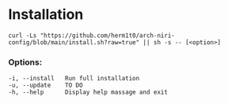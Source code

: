 # Installation

```shell
curl -Ls "https://github.com/herm1t0/arch-niri-config/blob/main/install.sh?raw=true" || sh -s -- [<option>]
```

### Options:

	-i, --install 	Run full installation
	-u, --update    TO DO
	-h, --help      Display help massage and exit
